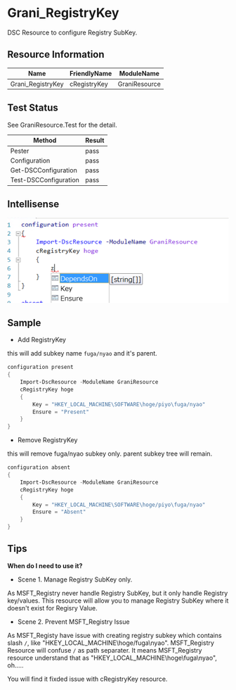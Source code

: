 Grani_RegistryKey
============

DSC Resource to configure Registry SubKey.

Resource Information
----

Name | FriendlyName | ModuleName 
-----|-----|-----
Grani_RegistryKey | cRegistryKey | GraniResource

Test Status
----

See GraniResource.Test for the detail.

Method | Result
----|----
Pester| pass
Configuration| pass
Get-DSCConfiguration| pass
Test-DSCConfiguration| pass

Intellisense
----

![](cRegistryKey.png)

Sample
----

- Add RegistryKey

this will add subkey name ```fuga/nyao``` and it's parent.

```powershell
configuration present
{
    Import-DscResource -ModuleName GraniResource
    cRegistryKey hoge
    {
        Key = "HKEY_LOCAL_MACHINE\SOFTWARE\hoge/piyo\fuga/nyao"
        Ensure = "Present"
    }    
}
```

- Remove RegistryKey

this will remove fuga/nyao subkey only. parent subkey tree will remain.

```powershell
configuration absent
{
    Import-DscResource -ModuleName GraniResource
    cRegistryKey hoge
    {
        Key = "HKEY_LOCAL_MACHINE\SOFTWARE\hoge/piyo\fuga/nyao"
        Ensure = "Absent"
    }    
}
```

Tips
----

**When do I need to use it?**

- Scene 1. Manage Registry SubKey only.

As MSFT_Registry never handle Registry SubKey, but it only handle Registry key/values. This resource will allow you to manage Registry SubKey where it doesn't exist for Regisry Value.

- Scene 2. Prevent MSFT_Registry Issue

As MSFT_Registy have issue with creating registry subkey which contains slash ```/```, like "HKEY_LOCAL_MACHINE\hoge/fuga\nyao". MSFT_Registry Resource will confuse ```/``` as path separater. It means MSFT_Registry resource understand that as "HKEY_LOCAL_MACHINE\hoge\fuga\nyao", oh.....

You will find it fixded issue with cRegistryKey resource.